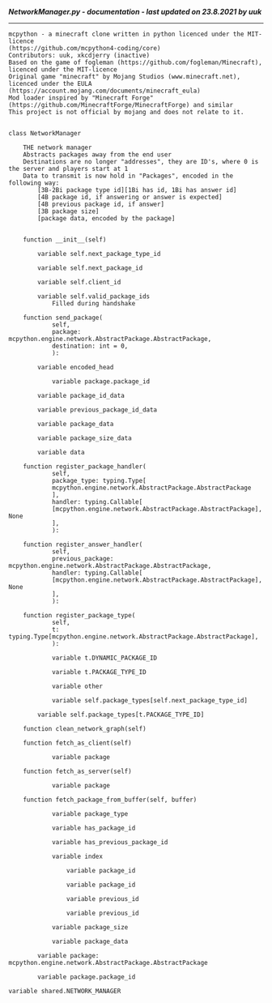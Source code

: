 ***NetworkManager.py - documentation - last updated on 23.8.2021 by uuk***
___

    mcpython - a minecraft clone written in python licenced under the MIT-licence 
    (https://github.com/mcpython4-coding/core)
    Contributors: uuk, xkcdjerry (inactive)
    Based on the game of fogleman (https://github.com/fogleman/Minecraft), licenced under the MIT-licence
    Original game "minecraft" by Mojang Studios (www.minecraft.net), licenced under the EULA
    (https://account.mojang.com/documents/minecraft_eula)
    Mod loader inspired by "Minecraft Forge" (https://github.com/MinecraftForge/MinecraftForge) and similar
    This project is not official by mojang and does not relate to it.


    class NetworkManager
        
        THE network manager
        Abstracts packages away from the end user
        Destinations are no longer "addresses", they are ID's, where 0 is the server and players start at 1
        Data to transmit is now hold in "Packages", encoded in the following way:
            [3B-2Bi package type id][1Bi has id, 1Bi has answer id]
            [4B package id, if answering or answer is expected]
            [4B previous package id, if answer]
            [3B package size]
            [package data, encoded by the package]


        function __init__(self)

            variable self.next_package_type_id

            variable self.next_package_id

            variable self.client_id

            variable self.valid_package_ids
                Filled during handshake

        function send_package(
                self,
                package: mcpython.engine.network.AbstractPackage.AbstractPackage,
                destination: int = 0,
                ):

            variable encoded_head

                variable package.package_id

            variable package_id_data

            variable previous_package_id_data

            variable package_data

            variable package_size_data

            variable data

        function register_package_handler(
                self,
                package_type: typing.Type[
                mcpython.engine.network.AbstractPackage.AbstractPackage
                ],
                handler: typing.Callable[
                [mcpython.engine.network.AbstractPackage.AbstractPackage], None
                ],
                ):

        function register_answer_handler(
                self,
                previous_package: mcpython.engine.network.AbstractPackage.AbstractPackage,
                handler: typing.Callable[
                [mcpython.engine.network.AbstractPackage.AbstractPackage], None
                ],
                ):

        function register_package_type(
                self,
                t: typing.Type[mcpython.engine.network.AbstractPackage.AbstractPackage],
                ):

                variable t.DYNAMIC_PACKAGE_ID

                variable t.PACKAGE_TYPE_ID

                variable other

                variable self.package_types[self.next_package_type_id]

            variable self.package_types[t.PACKAGE_TYPE_ID]

        function clean_network_graph(self)

        function fetch_as_client(self)

                variable package

        function fetch_as_server(self)

                variable package

        function fetch_package_from_buffer(self, buffer)

                variable package_type

                variable has_package_id

                variable has_previous_package_id

                variable index

                    variable package_id

                    variable package_id

                    variable previous_id

                    variable previous_id

                variable package_size

                variable package_data

            variable package: mcpython.engine.network.AbstractPackage.AbstractPackage

            variable package.package_id

    variable shared.NETWORK_MANAGER